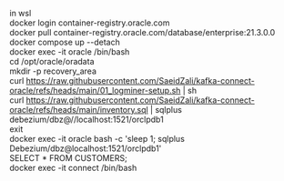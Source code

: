 in wsl<br>
docker login container-registry.oracle.com<br>
docker pull container-registry.oracle.com/database/enterprise:21.3.0.0<br>
docker compose up --detach<br>
docker exec -it oracle /bin/bash<br>
cd /opt/oracle/oradata<br>
mkdir -p recovery_area<br>
curl https://raw.githubusercontent.com/SaeidZali/kafka-connect-oracle/refs/heads/main/01_logminer-setup.sh | sh<br>
curl https://raw.githubusercontent.com/SaeidZali/kafka-connect-oracle/refs/heads/main/inventory.sql | sqlplus debezium/dbz@//localhost:1521/orclpdb1<br>
exit<br>
docker exec -it oracle bash -c 'sleep 1; sqlplus Debezium/dbz@localhost:1521/orclpdb1'<br>
SELECT * FROM CUSTOMERS;<br>
docker exec -it connect /bin/bash<br>
